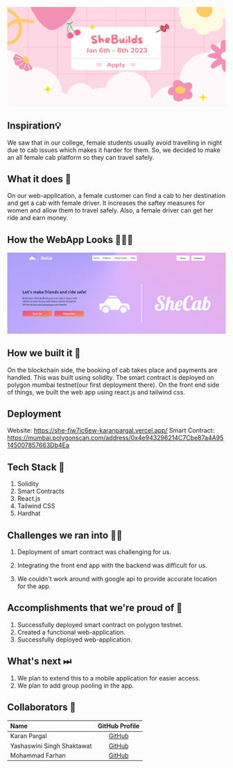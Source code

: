 ![SheBuilds](images/sheBuilds.png) 

## Inspiration💡
We saw that in our college, female students usually avoid travelling in night due to cab issues which makes it harder for them. So, we decided to make an all female cab platform so they can travel safely.  

## What it does 🧭
On our web-application, a female customer can find a cab to her destination and get a cab with female driver. It increases the saftey measures for women and allow them to travel safely. Also, a female driver can get her ride and earn money.

## How the WebApp Looks 🤜🔥🤛
![Front-end](images/frontend.png)


## How we built it 🔧

On the blockchain side, the booking of cab takes place and payments are handled. This was built using solidity. The smart contract is deployed on polygon mumbai testnet(our first deployment there). On the front end side of things, we built the web app using react.js and tailwind css. 

## Deployment
Website: https://she-fiw7ic6ew-karanpargal.vercel.app/
Smart Contract: https://mumbai.polygonscan.com/address/0x4e943296214C7Cbe87a4A95145007857663Db4Ea

## Tech Stack 🔨
1. Solidity
2. Smart Contracts
3. React.js
4. Tailwind CSS
5. Hardhat

## Challenges we ran into 🏃‍♂️

1. Deployment of smart contract was challenging for us.

2. Integrating the front end app with the backend was difficult for us.

3. We couldn't work around with google api to provide accurate location for the app. 

## Accomplishments that we're proud of 🏅
1. Successfully deployed smart contract on polygon testnet. 
2. Created a functional web-application. 
3. Successfully deployed web-application.

## What's next ⏭
 1. We plan to extend this to a mobile application for easier access. 
 2. We plan to add group pooling in the app. 

## Collaborators 🤖
| Name      | GitHub Profile     |
| :------------- | :----------: |
|  Karan Pargal   | [GitHub](https://www.github.com/karanpargal) |
|  Yashaswini Singh Shaktawat   | [GitHub](https://github.com/Yashaswini-Singh02) |
|  Mohammad Farhan   | [GitHub](https://github.com/farhan121212) |



